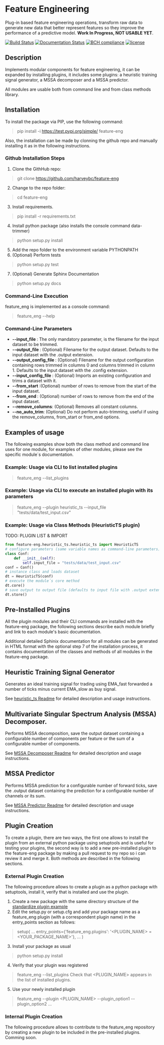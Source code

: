 # Feature Engineering 

Plug-in based feature engineering operations, transform raw data to generate new data that better represent features so they improve the performance of a predictive model. __Work In Progress, NOT USABLE YET__.

[![Build Status](https://travis-ci.org/harveybc/feature-eng.svg?branch=master)](https://travis-ci.org/harveybc/feature-eng)
[![Documentation Status](https://readthedocs.org/projects/docs/badge/?version=latest)](https://harveybc-feature-eng.readthedocs.io/en/latest/)
[![BCH compliance](https://bettercodehub.com/edge/badge/harveybc/feature-eng?branch=master)](https://bettercodehub.com/)
[![license](https://img.shields.io/github/license/mashape/apistatus.svg?maxAge=2592000)](https://github.com/harveybc/feature-eng/blob/master/LICENSE)

## Description

Implements modular components for feature engineering, it can be expanded by installing plugins, it includes some plugins: a heuristic training signal generator, a MSSA decomposer and a MSSA predictor. 

All modules are usable both from command line and from class methods library.

## Installation

To install the package via PIP, use the following command:

> pip install -i https://test.pypi.org/simple/ feature-eng

Also, the installation can be made by clonning the github repo and manually installing it as in the following instructions.

### Github Installation Steps
1. Clone the GithHub repo:   
> git clone https://github.com/harveybc/feature-eng
2. Change to the repo folder:
> cd feature-eng
3. Install requirements.
> pip install -r requirements.txt
4. Install python package (also installs the console command data-trimmer)
> python setup.py install
5. Add the repo folder to the environment variable PYTHONPATH
6. (Optional) Perform tests
> python setup.py test
7. (Optional) Generate Sphinx Documentation
> python setup.py docs

### Command-Line Execution

feature_eng is implemented as a console command:
> feature_eng --help

### Command-Line Parameters

* __--input_file <filename>__: The only mandatory parameter, is the filename for the input dataset to be trimmed.
* __--output_file <filename>__: (Optional) Filename for the output dataset. Defaults to the input dataset with the .output extension.
* __--output_config_file <filename>__: (Optional) Filename for the output configuration containing rows trimmed in columns 0 and columns trimmed in column 1. Defaults to the input dataset with the .config extension.
* __--input_config_file <filename>__: (Optional) Imports an existing configuration and trims a dataset with it.
* __--from_start <val>__:(Optional) number of rows to remove from the start of the input dataset.
* __--from_end <val>__: (Optional) number of rows to remove from the end of the input dataset.
* __--remove_columns__: (Optional) Removes all constant columns.
* __--no_auto_trim__: (Optional) Do not perform auto-trimming, useful if using the remove_columns, from_start or from_end options.

## Examples of usage

The following examples show both the class method and command line uses for one module, for examples of other modules, please see the specific module´s documentation.

### Example: Usage via CLI to list installed plugins

> feature_eng --list_plugins

### Example: Usage via CLI to execute an installed plugin with its parameters

> feature_eng --plugin heuristic_ts --input_file "tests/data/test_input.csv"

### Example: Usage via Class Methods (HeuristicTS plugin)

TODO: PLUGIN LIST & IMPORT

```python
from feature-eng.heuristic_ts.heuristic_ts import HeuristicTS
# configure parameters (same variable names as command-line parameters)
class Conf:
    def __init__(self):
        self.input_file = "tests/data/test_input.csv"
conf = Conf()
# instance class and loads dataset
dt = HeuristicTS(conf)
# execute the module´s core method
dt.core()
# save output to output file (defaults to input file with .output extension)
dt.store()
```

## Pre-Installed Plugins

All the plugin modules and their CLI commands are installed with the feature-eng package, the following sections describe each module briefly and link to each module's basic documentation. 

Additional detailed Sphinix documentation for all modules can be generated in HTML format with the optional step 7 of the installation process, it contains documentation of the classes and methods of all modules in the feature-eng package. 

## Heuristic Training Signal Generator

Generates an ideal training signal for trading using EMA_fast forwarded a number of ticks minus current EMA_slow as buy signal.

See [heuristic_ts Readme](../master/README_heuristic_ts.md) for detailed description and usage instructions.

## Multivariate Singular Spectrum Analysis (MSSA) Decomposer. 

Performs MSSA decomposition, save the output dataset containing a configurable number of components per feature or the sum of a configurable number of components.

See [MSSA Decomposer Readme](../master/README_mssa_decomposer.md) for detailed description and usage instructions.

## MSSA Predictor

Performs MSSA prediction for a configurable number of forward ticks, save the .output dataset containing the prediction for a configurable number of channels or its sum.

See [MSSA Predictor Readme](../master/README_mssa_predictor.md) for detailed description and usage instructions.


## Plugin Creation

To create a plugin, there are two ways, the first one allows to install the plugin from an external python package using setuptools and is useful for testing your plugins, the second way is to add a new pre-installed plugin to the feature-eng package by making a pull request to my repo so i can review it and merge it. Both methods are described in the following sections.

### External Plugin Creation

The following procedure allows to create a plugin as a python package with setuptools, install it, verify that is installed and use the plugin.

1. Create a new package with the same directory structure of the [standardize plugin example](../master/examples/standardize/)
2. Edit the setup.py or setup.cfg and add your package name as a feature_eng plugin (with a correspondent plugin name) in the entry_points section as follows:
> setup(
>     ...
>     entry_points={'feature_eng.plugins': '<PLUGIN_NAME> = <YOUR_PACKAGE_NAME>'},
>     ...
> )
3. Install your package as usual
> python setup.py install
4. Verify that your plugin was registered
> feature_eng --list_plugins
Check that <PLUGIN_NAME> appears in the list of installed plugins.
5. Use your newly installed plugin
> feature_eng --plugin <PLUGIN_NAME> --plugin_option1 --plugin_option2 ...

### Internal Plugin Creation

The following procedure allows to contribute to the feature_eng repository by creating a new plugin to be included in the pre-installed plugins.
Comming soon.


